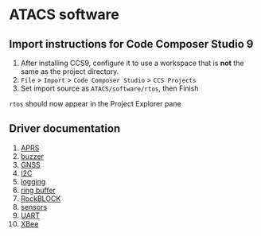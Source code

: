 # ATACS software
## Import instructions for Code Composer Studio 9
1. After installing CCS9, configure it to use a workspace that is **not** the same as the project directory.
2. `File` > `Import` > `Code Composer Studio` > `CCS Projects`
3. Set import source as `ATACS/software/rtos`, then Finish

`rtos` should now appear in the Project Explorer pane

## Driver documentation
1. [APRS](./src/aprs/README.md)
2. [buzzer](./src/buzzer/README.md)
3. [GNSS](./src/gnss/README.md)
4. [I2C](./src/I2C/README.md)
5. [logging](./src/logging/README.md)
6. [ring buffer](./src/ring_buff/README.md)
7. [RockBLOCK](./src/RockBLOCK/README.md)
8. [sensors](./src/Sensors/README.md)
9. [UART](./src/uart/README.md)
10. [XBee](./src/XBee/README.md)
